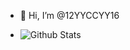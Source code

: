 - 👋 Hi, I’m @12YYCCYY16

- ![Github Stats](https://github-readme-stats.vercel.app/api?username=12YYCCYY16&show_icons=true)






<!---
Yoon-Chanyoung/Yoon-Chanyoung is a ✨ special ✨ repository because its `README.md` (this file) appears on your GitHub profile.
You can click the Preview link to take a look at your changes.
--->
